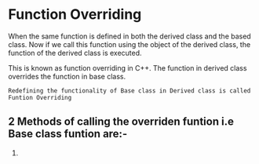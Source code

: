# Function Overriding

When the same function is defined in both the derived class and the based class. Now if we call this function using the object of the derived class, the function of the derived class is executed.

This is known as function overriding in C++. The function in derived class overrides the function in base class.

```Redefining the functionality of Base class in Derived class is called Funtion Overriding```

## 2 Methods of calling the overriden funtion i.e Base class funtion are:-

1. 
